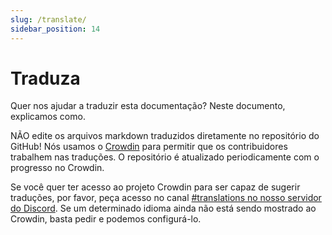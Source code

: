 ```yaml
---
slug: /translate/
sidebar_position: 14
---
```


# Traduza

Quer nos ajudar a traduzir esta documentação? Neste documento, explicamos como.

NÃO edite os arquivos markdown traduzidos diretamente no repositório do GitHub! Nós usamos o [Crowdin][crowdin] para permitir que os contribuidores trabalhem nas traduções. O repositório é atualizado periodicamente com o progresso no Crowdin.

Se você quer ter acesso ao projeto Crowdin para ser capaz de sugerir traduções, por favor, peça acesso no canal [#translations no nosso servidor do Discord][discord]. Se um determinado idioma ainda não está sendo mostrado ao Crowdin, basta pedir e podemos configurá-lo.

<!-- prettier-ignore-start -->

<!-- prettier-ignore-end -->
[crowdin]: https://crowdin.com/project/taskfile
[discord]: https://discord.gg/6TY36E39UK

